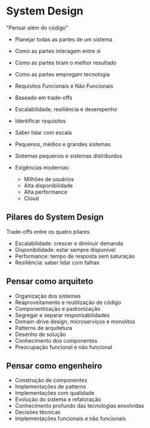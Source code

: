 # System Design

"Pensar além do código"

- Planejar todas as partes de um sistema
- Como as partes interagem entre si
- Como as partes tiram o melhor resultado
- Como as partes empregam tecnologia
- Requisitos Funcionais e Não Funcionais
- Baseado em trade-offs
- Escalabilidade, resiliência e desempenho

- Identificar requisitos
- Saber lidar com escala
- Pequenos, médios e grandes sistemas
- Sistemas pequenos e sistemas distribuidos
- Exigências modernas:
    - Milhões de usuários
    - Alta disponibilidade
    - Alta performance
    - Cloud

## Pilares do System Design

Trade-offs entre os quatro pilares

- Escalabilidade: crescer e diminuir demanda
- Disponibilidade: estar sempre disponível
- Performance: tempo de resposta sem saturação
- Resiliência: saber lidar com falhas

## Pensar como arquiteto

- Organização dos sistemas
- Reaproveitamento e reutilização de código
- Componentização e padronização
- Segregar e separar responsabilidades
- Domain-drive design, microserviços e monolitos
- Patterns de arquitetura
- Desenho de solução
- Conhecimento dos componentes
- Preocupação funcional e não funcional

## Pensar como engenheiro

- Construção de componentes
- Implementações de patterns
- Implementações com qualidade
- Evolução do sistema e refatoração
- Conhecimento profundo das tecnologias envolvidas
- Decisões técnicas
- Implementações funcionais e não funcionais